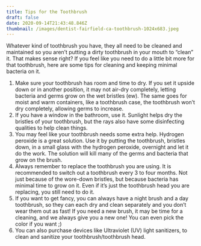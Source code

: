```yaml
---
title: Tips for the Toothbrush
draft: false
date: 2020-09-14T21:43:48.846Z
thumbnail: /images/dentist-fairfield-ca-toothbrush-1024x683.jpeg
---
```

Whatever kind of toothbrush you have, they all need to be cleaned and maintained so you aren’t putting a dirty toothbrush in your mouth to “clean” it. That makes sense right? If you feel like you need to do a little bit more for that toothbrush, here are some tips for cleaning and keeping minimal bacteria on it.

1. Make sure your toothbrush has room and time to dry. If you set it upside down or in another position, it may not air-dry completely, letting bacteria and germs grow on the wet bristles (ew). The same goes for moist and warm containers, like a toothbrush case, the toothbrush won’t dry completely, allowing germs to increase. 
2. If you have a window in the bathroom, use it. Sunlight helps dry the bristles of your toothbrush, but the rays also have some disinfecting qualities to help clean things.
3. You may feel like your  toothbrush needs some extra help. Hydrogen peroxide is a great solution. Use it by putting  the toothbrush, bristles down, in a small glass with the hydrogen peroxide, overnight and let it do the work. The solution will kill many of the germs and bacteria that grow on the brush.
4. Always remember to replace the toothbrush you are using. It is recommended to switch out a toothbrush every 3 to four months. Not just because of the wore-down bristles, but because bacteria has minimal time to grow on it.  Even if it’s just the toothbrush head you are replacing, you still need to do it.
5. If you want to get fancy, you can always have a night brush and a day toothbrush, so they can each dry and clean separately and you don’t wear them out as fast! If you need a new brush, it may be time for a cleaning, and we always give you a new one! You can even pick the color if you want ;)
6.  You can also purchase devices like Ultraviolet (UV) light sanitizers, to clean and sanitize your toothbrush/toothbrush head.